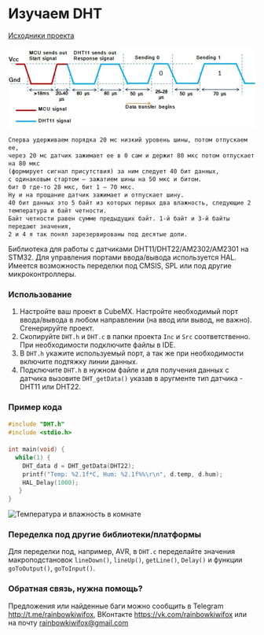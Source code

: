 # Изучаем DHT

[Исходники проекта](https://github.com/quen0n/DHT11-DHT22-STM32-HAL)

![](./dht11_protocol.jpg)

```text
Сперва удерживаем порядка 20 мс низкий уровень шины, потом отпускаем ее, 
через 20 мс датчик зажимает ее в 0 сам и держит 80 мкс потом отпускает на 80 мкс 
(формирует сигнал присутствия) за ним следует 40 бит данных, 
с одинаковым стартом — зажатием шины на 50 мкс и битом. 
бит 0 где-то 28 мкс, бит 1 — 70 мкс. 
Ну и на прощание датчик зажимает и отпускает шину. 
40 бит данных это 5 байт из которых первых два влажность, следующие 2 температура и байт четности. 
Байт четности равен сумме предыдущих байт. 1-й байт и 3-й байты передают значения, 
2 и 4 я так понял зарезервированы под десятые доли.
```

Библиотека для работы с датчиками DHT11/DHT22/AM2302/AM2301 на STM32. Для управления портами ввода/вывода используется HAL. Имеется возможность переделки под CMSIS, SPL или под другие микроконтроллеры. 
### Использование 
1) Настройте ваш проект в CubeMX. Настройте необходимый порт ввода/вывода в любом направлении (на ввод или вывод, не важно). Сгенерируйте проект.
2) Скопируйте ```DHT.h``` и ```DHT.c``` в папки проекта ```Inc``` и ```Src``` соответственно. При необходимости подключите файлы в IDE. 
3) В ```DHT.h``` укажите используемый порт, а так же при необходимости включите подтяжку линии данных.
4) Подключите ```DHT.h``` в нужном файле и для получения данных с датчика вызовите ```DHT_getData()``` указав в аругменте тип датчика - DHT11 или DHT22.
### Пример кода 
```c
#include "DHT.h"
#include <stdio.h>

int main(void) {
  while(1) {
    DHT_data d = DHT_getData(DHT22);
    printf("Temp: %2.1f*С, Hum: %2.1f%%\r\n", d.temp, d.hum);
    HAL_Delay(1000);
   }
}
```
![Температура и влажность в комнате](https://sun9-55.userapi.com/c855020/v855020053/1c8858/-fYv_Iowm7M.jpg)

### Переделка под другие библиотеки/платформы
Для переделки под, например, AVR, в ```DHT.c``` переделайте значения макроподстановок ```lineDown()```, ```lineUp()```, ```getLine()```, ```Delay()```  и функции ```goToOutput()```, ```goToInput()```.
### Обратная связь, нужна помощь?
Предложения или найденные баги можно сообщить в Telegram http://t.me/rainbowkiwifox, ВКонтакте https://vk.com/rainbowkiwifox или на почту rainbowkiwifox@gmail.com
